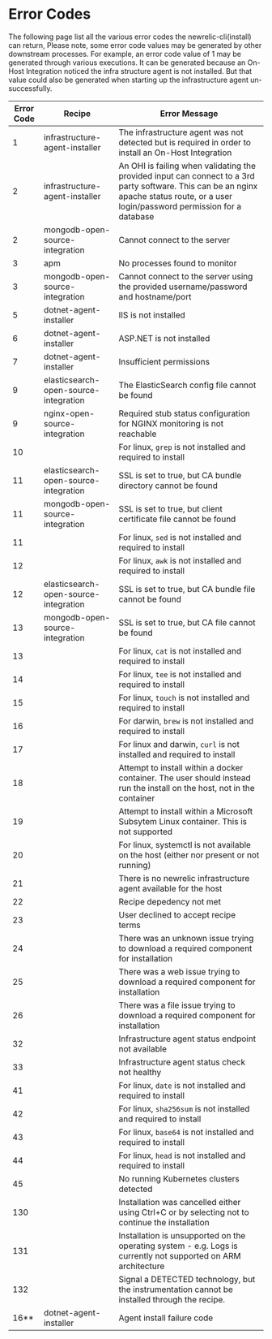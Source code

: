 # Error Codes

The following page list all the various error codes the newrelic-cli(install) can return,
Please note, some error code values may be generated by other downstream processes. For example, an error code value of 1 may be generated through various executions. It can be generated because an On-Host Integration noticed the infra structure agent is not installed. But that value could also be generated when starting up the infrastructure agent un-successfully.

| Error Code | Recipe | Error Message|
|-----|----|----|
| 1  | infrastructure-agent-installer | The infrastructure agent was not detected but is required in order to install an On-Host Integration |
| 2  | infrastructure-agent-installer | An OHI is failing when validating the provided input can connect to a 3rd party software. This can be an nginx  apache status route, or a user login/password permission for a database
| 2  | mongodb-open-source-integration | Cannot connect to the server |
| 3  | apm | No processes found to monitor|
| 3  | mongodb-open-source-integration | Cannot connect to the server using the provided username/password and hostname/port |
| 5  | dotnet-agent-installer | IIS is not installed |
| 6  | dotnet-agent-installer | ASP.NET is not installed |
| 7  | dotnet-agent-installer | Insufficient permissions |
| 9  | elasticsearch-open-source-integration | The ElasticSearch config file cannot be found |
| 9  | nginx-open-source-integration | Required stub status configuration for NGINX monitoring is not reachable |
| 10 |  | For linux, `grep` is not installed and required to install |
| 11 | elasticsearch-open-source-integration | SSL is set to true, but CA bundle directory cannot be found |
| 11 | mongodb-open-source-integration | SSL is set to true, but client certificate file cannot be found |
| 11 |  | For linux, `sed` is not installed and required to install |
| 12 |  | For linux, `awk` is not installed and required to install |
| 12 | elasticsearch-open-source-integration | SSL is set to true, but CA bundle file cannot be found |
| 13 | mongodb-open-source-integration | SSL is set to true, but CA file cannot be found |
| 13 |  | For linux, `cat` is not installed and required to install |
| 14 |  | For linux, `tee` is not installed and required to install |
| 15 |  | For linux, `touch` is not installed and required to install |
| 16 |  | For darwin, `brew` is not installed and required to install |
| 17 |  | For linux and darwin, `curl` is not installed and required to install |
| 18 |  | Attempt to install within a docker container. The user should instead run the install on the host, not in the container |
| 19 |  | Attempt to install within a Microsoft Subsytem Linux container. This is not supported |
| 20 |  | For linux, systemctl is not available on the host (either nor present or not running) |
| 21 |  | There is no newrelic infrastructure agent available for the host |
| 22 |  | Recipe depedency not met |
| 23 |  | User declined to accept recipe terms |
| 24 |  | There was an unknown issue trying to download a required component for installation |
| 25 |  | There was a web issue trying to download a required component for installation |
| 26 |  | There was a file issue trying to download a required component for installation |
| 32 |  | Infrastructure agent status endpoint not available |
| 33 |  | Infrastructure agent status check not healthy |
| 41 |  | For linux, `date` is not installed and required to install |
| 42 |  | For linux, `sha256sum` is not installed and required to install |
| 43 |  | For linux, `base64` is not installed and required to install |
| 44 |  | For linux, `head` is not installed and required to install |
| 45 |  | No running Kubernetes clusters detected |
| 130 |  | Installation was cancelled either using Ctrl+C or by selecting not to continue the installation |
| 131 |  | Installation is unsupported on the operating system - e.g. Logs is currently not supported on ARM architecture |
| 132 | | Signal a DETECTED technology, but the instrumentation cannot be installed through the recipe. |
| 16** | dotnet-agent-installer | Agent install failure code
